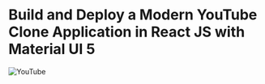 # Build and Deploy a Modern YouTube Clone Application in React JS with Material UI 5

![YouTube]([https://i.ibb.co/4R5RkmW/Thumbnail-5.png](https://youtube-clone-two-zeta.vercel.app/))


